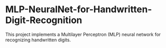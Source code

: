 # MLP-NeuralNet-for-Handwritten-Digit-Recognition
This project implements a Multilayer Perceptron (MLP) neural network for recognizing handwritten digits.
